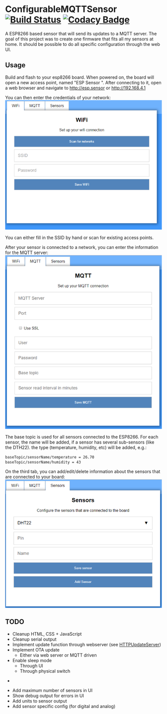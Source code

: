 # ConfigurableMQTTSensor [![Build Status](https://travis-ci.org/SveLil/ConfigurableMQTTSensor.svg?branch=master)](https://travis-ci.org/SveLil/ConfigurableMQTTSensor) [![Codacy Badge](https://api.codacy.com/project/badge/Grade/45854bf6620542cdb1f18a41e51f44c4)](https://www.codacy.com/app/SveLil/ConfigurableMQTTSensor?utm_source=github.com&amp;utm_medium=referral&amp;utm_content=SveLil/ConfigurableMQTTSensor&amp;utm_campaign=Badge_Grade)

A ESP8266 based sensor that will send its updates to a MQTT server. The goal of this project was to create one firmware that fits all my sensors at home. It should be possible to do all specific configuration through the web UI.

## Usage

Build and flash to your esp8266 board. When powered on, the board will open a new access point, named "ESP Sensor <ChipId>". After connecting to it, open a web browser and navigate to http://esp.sensor or http://192.168.4.1

You can then enter the credentials of your network:
![wifi credentials screenshot](https://github.com/SveLil/ConfigurableMQTTSensor/raw/master/doc/wifi.png "wifi credentials Screenshot")

You can either fill in the SSID by hand or scan for existing access points.

After your sensor is connected to a network, you can enter the information for the MQTT server:
![MQTT information screenshot](https://github.com/SveLil/ConfigurableMQTTSensor/raw/master/doc/mqtt.png "MQTT information")

The base topic is used for all sensors connected to the ESP8266. For each sensor, the name will be added, if a sensor has several sub-sensors (like the DTH22). the type (temperature, humidity, etc) will be added, e.g.:

    baseTopic/sensorName/temperature = 26.70
    baseTopic/sensorName/humidity = 43

On the third tab, you can add/edit/delete information about the sensors that are connected to your board:
![empty sensor information screenshot](https://github.com/SveLil/ConfigurableMQTTSensor/raw/master/doc/sensor_empty.png "empty sensor information information")

## TODO
* Cleanup HTML, CSS + JavaScript
* Cleanup serial output
* Implement update function through webserver (see [HTTPUpdateServer](https://github.com/esp8266/Arduino/blob/master/libraries/ESP8266HTTPUpdateServer/src/ESP8266HTTPUpdateServer.cpp))
* Implement OTA update
  * Either via web server or MQTT driven
* Enable sleep mode
  * Through UI
  * Through physical switch
* ~~~Add physical reset button~~~ (if GPIO 16 is HIGH on startup, config will be reset)
* Add maximum number of sensors in UI
* Show debug output for errors in UI
* Add units to sensor output
* Add sensor specific config (for digital and analog)
